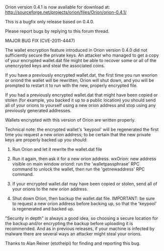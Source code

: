 Orion version 0.4.1 is now available for download at:
http://sourceforge.net/projects/orion/files/Orion/orion-0.4.1/

This is a bugfix only release based on 0.4.0.

Please report bugs by replying to this forum thread.

MAJOR BUG FIX  (CVE-2011-4447)

The wallet encryption feature introduced in Orion version 0.4.0 did not sufficiently secure the private keys. An attacker who
managed to get a copy of your encrypted wallet.dat file might be able to recover some or all of the unencrypted keys and steal the
associated coins.

If you have a previously encrypted wallet.dat, the first time you run wxorion or oriond the wallet will be rewritten, Orion will
shut down, and you will be prompted to restart it to run with the new, properly encrypted file.

If you had a previously encrypted wallet.dat that might have been copied or stolen (for example, you backed it up to a public
location) you should send all of your orions to yourself using a new orion address and stop using any previously generated addresses.

Wallets encrypted with this version of Orion are written properly.

Technical note: the encrypted wallet's 'keypool' will be regenerated the first time you request a new orion address; to be certain that the
new private keys are properly backed up you should:

1. Run Orion and let it rewrite the wallet.dat file

2. Run it again, then ask it for a new orion address.
wxOrion: new address visible on main window
oriond: run the 'walletpassphrase' RPC command to unlock the wallet,  then run the 'getnewaddress' RPC command.

3. If your encrypted wallet.dat may have been copied or stolen, send all of your orions to the new orion address.

4. Shut down Orion, then backup the wallet.dat file.
IMPORTANT: be sure to request a new orion address before backing up, so that the 'keypool' is regenerated and backed up.

"Security in depth" is always a good idea, so choosing a secure location for the backup and/or encrypting the backup before uploading it is recommended. And as in previous releases, if your machine is infected by malware there are several ways an attacker might steal your orions.

Thanks to Alan Reiner (etotheipi) for finding and reporting this bug.
